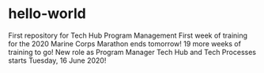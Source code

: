# hello-world
First repository for Tech Hub Program Management
First week of training for the 2020 Marine Corps Marathon ends tomorrow!
19 more weeks of training to go!
New role as Program Manager Tech Hub and Tech Processes starts Tuesday, 16 June 2020!
